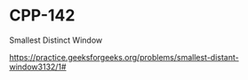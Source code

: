 # CPP-142
Smallest Distinct Window





https://practice.geeksforgeeks.org/problems/smallest-distant-window3132/1#
